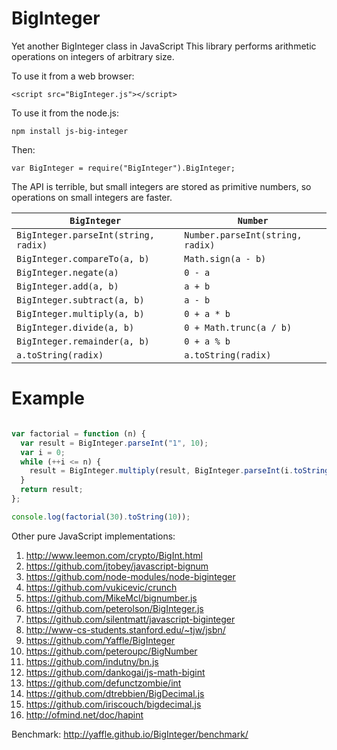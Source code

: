 BigInteger
==========

Yet another BigInteger class in JavaScript
This library performs arithmetic operations on integers of arbitrary size.

To use it from a web browser:
```
<script src="BigInteger.js"></script>
```
To use it from the node.js:
```
npm install js-big-integer
```
Then:
```
var BigInteger = require("BigInteger").BigInteger;
```

The API is terrible, but small integers are stored as primitive numbers, so operations on small integers are faster.

  `BigInteger`                        | `Number`
--------------------------------------|----------------------------------
 `BigInteger.parseInt(string, radix)` | `Number.parseInt(string, radix)`
 `BigInteger.compareTo(a, b)`         | `Math.sign(a - b)`              
 `BigInteger.negate(a)`               | `0 - a`                         
 `BigInteger.add(a, b)`               | `a + b`                         
 `BigInteger.subtract(a, b)`          | `a - b`                         
 `BigInteger.multiply(a, b)`          | `0 + a * b`                     
 `BigInteger.divide(a, b)`            | `0 + Math.trunc(a / b)`         
 `BigInteger.remainder(a, b)`         | `0 + a % b`                     
 `a.toString(radix)`                  | `a.toString(radix)`             

Example
=======
```javascript

var factorial = function (n) {
  var result = BigInteger.parseInt("1", 10);
  var i = 0;
  while (++i <= n) {
    result = BigInteger.multiply(result, BigInteger.parseInt(i.toString(), 10));
  }
  return result;
};

console.log(factorial(30).toString(10));

```

Other pure JavaScript implementations:
 1. http://www.leemon.com/crypto/BigInt.html
 2. https://github.com/jtobey/javascript-bignum
 3. https://github.com/node-modules/node-biginteger
 4. https://github.com/vukicevic/crunch
 5. https://github.com/MikeMcl/bignumber.js
 6. https://github.com/peterolson/BigInteger.js
 7. https://github.com/silentmatt/javascript-biginteger
 8. http://www-cs-students.stanford.edu/~tjw/jsbn/
 9. https://github.com/Yaffle/BigInteger
 10. https://github.com/peteroupc/BigNumber
 11. https://github.com/indutny/bn.js
 12. https://github.com/dankogai/js-math-bigint
 13. https://github.com/defunctzombie/int
 14. https://github.com/dtrebbien/BigDecimal.js
 15. https://github.com/iriscouch/bigdecimal.js
 16. http://ofmind.net/doc/hapint

Benchmark:
  http://yaffle.github.io/BigInteger/benchmark/
